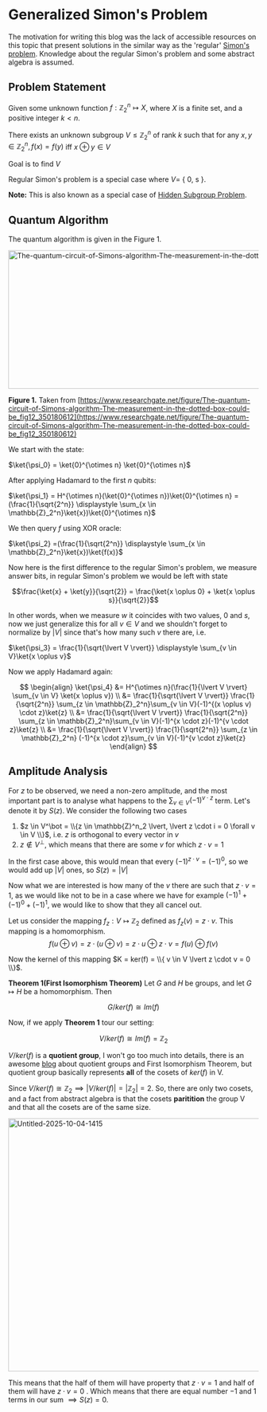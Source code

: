 # Generalized Simon's Problem
 
The motivation for writing this blog was the lack of accessible resources on this topic that present solutions in the similar way as the 'regular' [Simon's problem](https://en.wikipedia.org/wiki/Simon%27s_problem). Knowledge about the regular Simon's problem and some abstract algebra is assumed. 

## Problem Statement 
Given some unknown function $f: \mathbb{Z}_2^n \mapsto X$, where $X$ is a finite set, and a positive integer $k<n$. 

There exists an unknown subgroup $V \leq \mathbb{Z}_2^n$ of rank $k$ such that for any $x, y \in \mathbb{Z}^n_2, f(x) = f(y)$ iff $x \oplus y \in V$

Goal is to find $V$

Regular Simon's problem is a special case where $V =$ \{ 0, s \}. 

**Note:** This is also known as a special case of [Hidden Subgroup Problem](https://en.wikipedia.org/wiki/Hidden_subgroup_problem). 


## Quantum Algorithm 
The quantum algorithm is given in the Figure 1. 

<img width="827" height="278" alt="The-quantum-circuit-of-Simons-algorithm-The-measurement-in-the-dotted-box-could-be" src="https://github.com/user-attachments/assets/95bbd475-2f0e-4826-88b4-5552e23b4df9" />

**Figure 1.** Taken from [https://www.researchgate.net/figure/The-quantum-circuit-of-Simons-algorithm-The-measurement-in-the-dotted-box-could-be_fig12_350180612](https://www.researchgate.net/figure/The-quantum-circuit-of-Simons-algorithm-The-measurement-in-the-dotted-box-could-be_fig12_350180612)

We start with the state: 

$\ket{\psi_0} = \ket{0}^{\otimes n} \ket{0}^{\otimes n}$

After applying Hadamard to the first $n$ qubits: 

$\ket{\psi_1} = H^{\otimes n}(\ket{0}^{\otimes n})\ket{0}^{\otimes n} = (\frac{1}{\sqrt{2^n}} \displaystyle \sum_{x \in \mathbb{Z}_2^n}\ket{x})\ket{0}^{\otimes n}$

We then query $f$ using XOR oracle: 

$\ket{\psi_2} =(\frac{1}{\sqrt{2^n}} \displaystyle \sum_{x \in \mathbb{Z}_2^n}\ket{x})\ket{f(x)}$

Now here is the first difference to the regular Simon's problem, we measure answer bits, in regular Simon's problem we would be left with state 

$$\frac{\ket{x} + \ket{y}}{\sqrt{2}} = \frac{\ket{x \oplus 0} + \ket{x \oplus s}}{\sqrt{2}}$$ 

In other words, when we measure $w$ it coincides with two values, $0$ and $s$, now we just generalize this for all $v \in V$ and we shouldn't forget to normalize by $\lvert V \rvert$ since that's how many such $v$ there are, i.e.

$\ket{\psi_3} = \frac{1}{\sqrt{\lvert V \rvert}} \displaystyle \sum_{v \in V}\ket{x \oplus v}$  

Now we apply Hadamard again: 

$$
\begin{align}
    \ket{\psi_4} &= H^{\otimes n}(\frac{1}{\lvert V \rvert} \sum_{v \in V} \ket{x \oplus v}) \\
                 &= \frac{1}{\sqrt{\lvert V \rvert}} \frac{1}{\sqrt{2^n}}  \sum_{z \in \mathbb{Z}_2^n}\sum_{v \in V}(-1)^{(x \oplus v) \cdot z}\ket{z} \\ 
                &= \frac{1}{\sqrt{\lvert V \rvert}} \frac{1}{\sqrt{2^n}}  \sum_{z \in \mathbb{Z}_2^n}\sum_{v \in V}(-1)^{x \cdot z}(-1)^{v \cdot z}\ket{z} \\ 
                 &= \frac{1}{\sqrt{\lvert V \rvert}} \frac{1}{\sqrt{2^n}} \sum_{z \in \mathbb{Z}_2^n} (-1)^{x \cdot z}\sum_{v \in V}(-1)^{v \cdot z}\ket{z}
\end{align} 
$$ 

## Amplitude Analysis 
For $z$ to be observed, we need a non-zero amplitude, and the most important part is to analyse what happens to the $\sum_{v \in V}(-1)^{v \cdot z}$ term. Let's denote it by $S(z)$. We consider the following two cases 
1. $z \in V^\bot = \\{z \in \mathbb{Z}^n_2 \lvert, \lvert z \cdot i = 0 \forall v \in V  \\}$, i.e. $z$ is orthogonal to every vector in $v$ 
2. $z \notin V^\bot$, which means that there are some $v$ for which $z \cdot v = 1$

In the first case above, this would mean that every $(-1)^{z \cdot v} = (-1)^0$, so we would add up $\lvert V \rvert$ ones, so $S(z) = \lvert V \rvert$ 

Now what we are interested is how many of the $v$ there are such that $z \cdot v = 1$, as we would like not to be in a case where we have for example $(-1)^1 + (-1)^0 + (-1)^1$, we would like to show that they all cancel out.  

Let us consider the mapping $f_z: V \mapsto \mathbb{Z}_2$ defined as $f_z(v) = z \cdot v$. This mapping is a homomorphism. 
$$f(u \oplus v) = z \cdot (u \oplus v) = z \cdot u \oplus z \cdot v = f(u) \oplus f(v)$$

Now the kernel of this mapping $K = ker(f) = \\{ v \in V \lvert z \cdot v = 0 \\}$. 

**Theorem 1(First Isomorphism Theorem)** Let $G$ and $H$ be groups, and let $G \mapsto H$ be a homomorphism. Then 

$$G/ker(f) \cong Im(f)$$ 

Now, if we apply **Theorem 1** tour our setting: 

$$V/ker(f) \cong Im(f) = \mathbb{Z}_2$$

$V/ker(f)$ is a **quotient group**, I won't go too much into details, there is an awesome [blog](https://www.math3ma.com/blog/the-first-isomorphism-theorem-intuitively) about quotient groups and First Isomorphism Theorem, but quotient group basically represents **all** of the cosets of $ker(f)$ in V.   

Since $V/ker(f) \cong  \mathbb{Z}_2 \implies \lvert V/ker(f) \rvert = \lvert \mathbb{Z}_2 \rvert = 2$. So, there are only two cosets, and a fact from abstract algebra is that the cosets **paritition** the group V and that all the cosets are of the same size. 

<img width="715" height="508" alt="Untitled-2025-10-04-1415" src="https://github.com/user-attachments/assets/a5ebf8bc-ae58-4f0e-8c66-b56e95a03ee2" />

This means that the half of them will have property that $z \cdot v = 1$ and half of them will have $z \cdot v = 0$ . Which means that there are equal number $-1$ and $1$ terms in our sum $\implies S(z) = 0$. 

